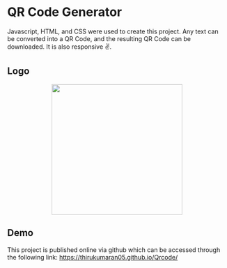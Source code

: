 
# QR Code Generator

Javascript, HTML, and CSS were used to create this project. Any text can be converted into a QR Code, and the resulting QR Code can be downloaded. It is also responsive ✌️.

## Logo
<div style="text-align:center"> <img src="https://github.com/thirukumaran05/qrcode/assets/114419114/74e32cd5-fcc8-47ea-a459-5358e5eed845" height="300px" width="300px"> </div>


## Demo

This project is published online via github which can be accessed through the following link:
https://thirukumaran05.github.io/Qrcode/


